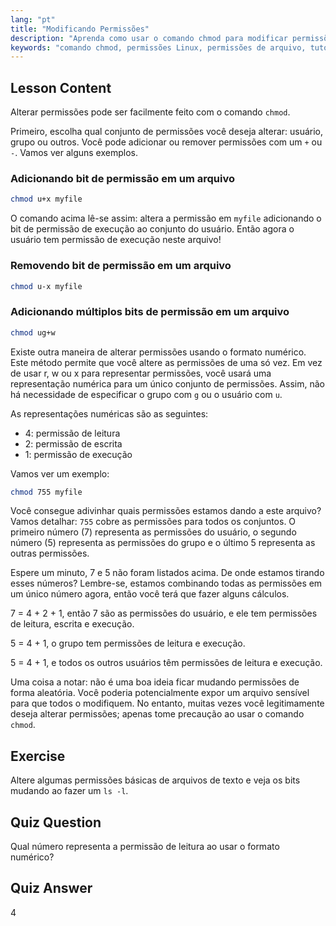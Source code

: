 ```yaml
---
lang: "pt"
title: "Modificando Permissões"
description: "Aprenda como usar o comando chmod para modificar permissões de arquivos no Linux. Entenda os modos simbólico e numérico para gerenciamento seguro de arquivos. Comece a aprender agora!"
keywords: "comando chmod, permissões Linux, permissões de arquivo, tutorial chmod, segurança Linux, Linux para iniciantes, guia Linux, chmod numérico"
---
```


## Lesson Content

Alterar permissões pode ser facilmente feito com o comando `chmod`.

Primeiro, escolha qual conjunto de permissões você deseja alterar: usuário, grupo ou outros. Você pode adicionar ou remover permissões com um `+` ou `-`. Vamos ver alguns exemplos.

### Adicionando bit de permissão em um arquivo

```bash
chmod u+x myfile
```

O comando acima lê-se assim: altera a permissão em `myfile` adicionando o bit de permissão de execução ao conjunto do usuário. Então agora o usuário tem permissão de execução neste arquivo!

### Removendo bit de permissão em um arquivo

```bash
chmod u-x myfile
```

### Adicionando múltiplos bits de permissão em um arquivo

```bash
chmod ug+w
```

Existe outra maneira de alterar permissões usando o formato numérico. Este método permite que você altere as permissões de uma só vez. Em vez de usar r, w ou x para representar permissões, você usará uma representação numérica para um único conjunto de permissões. Assim, não há necessidade de especificar o grupo com `g` ou o usuário com `u`.

As representações numéricas são as seguintes:

- 4: permissão de leitura
- 2: permissão de escrita
- 1: permissão de execução

Vamos ver um exemplo:

```bash
chmod 755 myfile
```

Você consegue adivinhar quais permissões estamos dando a este arquivo? Vamos detalhar: `755` cobre as permissões para todos os conjuntos. O primeiro número (7) representa as permissões do usuário, o segundo número (5) representa as permissões do grupo e o último 5 representa as outras permissões.

Espere um minuto, 7 e 5 não foram listados acima. De onde estamos tirando esses números? Lembre-se, estamos combinando todas as permissões em um único número agora, então você terá que fazer alguns cálculos.

7 = 4 + 2 + 1, então 7 são as permissões do usuário, e ele tem permissões de leitura, escrita e execução.

5 = 4 + 1, o grupo tem permissões de leitura e execução.

5 = 4 + 1, e todos os outros usuários têm permissões de leitura e execução.

Uma coisa a notar: não é uma boa ideia ficar mudando permissões de forma aleatória. Você poderia potencialmente expor um arquivo sensível para que todos o modifiquem. No entanto, muitas vezes você legitimamente deseja alterar permissões; apenas tome precaução ao usar o comando `chmod`.

## Exercise

Altere algumas permissões básicas de arquivos de texto e veja os bits mudando ao fazer um `ls -l`.

## Quiz Question

Qual número representa a permissão de leitura ao usar o formato numérico?

## Quiz Answer

4
